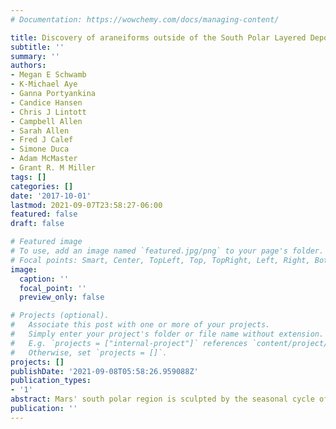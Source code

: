 ```yaml
---
# Documentation: https://wowchemy.com/docs/managing-content/

title: Discovery of araneiforms outside of the South Polar Layered Deposits
subtitle: ''
summary: ''
authors:
- Megan E Schwamb
- K-Michael Aye
- Ganna Portyankina
- Candice Hansen
- Chris J Lintott
- Campbell Allen
- Sarah Allen
- Fred J Calef
- Simone Duca
- Adam McMaster
- Grant R. M Miller
tags: []
categories: []
date: '2017-10-01'
lastmod: 2021-09-07T23:58:27-06:00
featured: false
draft: false

# Featured image
# To use, add an image named `featured.jpg/png` to your page's folder.
# Focal points: Smart, Center, TopLeft, Top, TopRight, Left, Right, BottomLeft, Bottom, BottomRight.
image:
  caption: ''
  focal_point: ''
  preview_only: false

# Projects (optional).
#   Associate this post with one or more of your projects.
#   Simply enter your project's folder or file name without extension.
#   E.g. `projects = ["internal-project"]` references `content/project/deep-learning/index.md`.
#   Otherwise, set `projects = []`.
projects: []
publishDate: '2021-09-08T05:58:26.959088Z'
publication_types:
- '1'
abstract: Mars' south polar region is sculpted by the seasonal cycle of freezing
publication: ''
---
```

